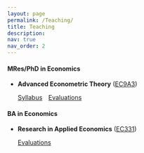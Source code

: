 ```yaml
---
layout: page
permalink: /Teaching/
title: Teaching
description: 
nav: true
nav_order: 2
---
```


<h4>MRes/PhD in Economics</h4>
<ul style="“list-style-type:square"> 
<li><strong>Advanced Econometric Theory</strong> (<a href="https://moodle.warwick.ac.uk/course/view.php?id=57533/">EC9A3</a>)</li>
   <ul style="list-style-type: none; padding-left: 0;">
      <li style="display: inline;"><a href="../assets/pdf/EC9A3Syllabus.pdf">Syllabus</a></li>
      <li style="display: inline; margin-left: 10px;"><a href="../assets/pdf/EC9A3_LEC_Evaluations.pdf">Evaluations</a></li>
    </ul>
</ul>

<h4>BA in Economics</h4>
<ul style="“list-style-type:square"> 
<li><strong>Research in Applied Economics</strong> (<a href="https://warwick.ac.uk/fac/soc/economics/current/modules/ec331/">EC331</a>)</li>
    <ul style="list-style-type: none; padding-left: 0;">
      <li><a href="../assets/pdf/EC331_LEC_Evaluations.pdf">Evaluations</a></li>
    </ul>
</ul>
